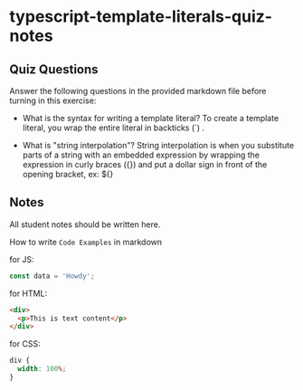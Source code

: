 # typescript-template-literals-quiz-notes

## Quiz Questions

Answer the following questions in the provided markdown file before turning in this exercise:

- What is the syntax for writing a template literal?
  To create a template literal, you wrap the entire literal in backticks (`) .

- What is "string interpolation"?
  String interpolation is when you substitute parts of a string with an embedded expression by wrapping the expression in curly braces ({}) and put a dollar sign in front of the opening bracket, ex: ${}

## Notes

All student notes should be written here.

How to write `Code Examples` in markdown

for JS:

```javascript
const data = 'Howdy';
```

for HTML:

```html
<div>
  <p>This is text content</p>
</div>
```

for CSS:

```css
div {
  width: 100%;
}
```
